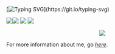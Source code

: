 [![Typing SVG](https://readme-typing-svg.herokuapp.com?font=Fira+Code&size=40&duration=2000&pause=1200&color=66CCFF&center=true&vCenter=true&repeat=true&width=1400&height=60&lines=Hi+there!+I'm+fish%2Ca+senior+high+school+student+from+China.)](https://git.io/typing-svg)

![](https://img.shields.io/badge/Tool-NeoVim-blue)![](https://img.shields.io/badge/Tool-VsCode-blue)  ![](https://img.shields.io/badge/Learning-Python-orange) ![](https://img.shields.io/badge/Grade-10-purple)

<p align="center">
  <a href="https://github.com/nya-sec">
    <img src="https://github-readme-stats-eight-theta.vercel.app/api?username=fish-acct&show_icons=true&theme=algolia&include_all_commits=true&count_private=true&hide=prs,issues"/>
  </a>
</p>

For more information about me, go *[here](https://blog.nnyyaa.eu.org/about/)*.

